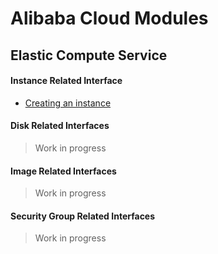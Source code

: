 # Alibaba Cloud Modules

## Elastic Compute Service

#### Instance Related Interface
* [Creating an instance](ecs/create_instance.md)

#### Disk Related Interfaces
> Work in progress

#### Image Related Interfaces
> Work in progress

#### Security Group Related Interfaces
> Work in progress
